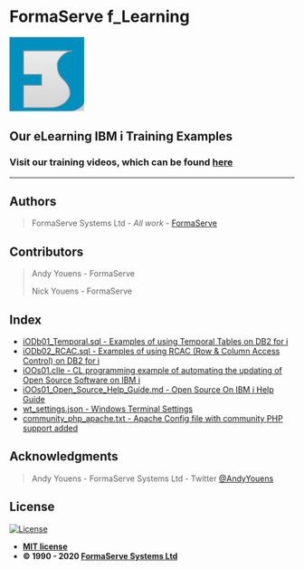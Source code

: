 # FormaServe f_Learning

![FormaServe Logo](https://github.com/AndyYouens/f_Learning/blob/master/images/Logo.png)

## Our eLearning IBM i Training Examples

### Visit our training videos, which can be found [here](https://learning.formaserve.co.uk)

---

## Authors

> FormaServe Systems Ltd - _All work_ - [FormaServe](https://www.formaserve.co.uk)

## Contributors

> Andy Youens - FormaServe
>
> Nick Youens - FormaServe

## Index

- [iODb01_Temporal.sql - Examples of using Temporal Tables on DB2 for i](iODb01_Temporal.sql)
- [iODb02_RCAC.sql - Examples of using RCAC (Row & Column Access Control) on DB2 for i](iODb02_RCAC.sql)
- [iOOs01.clle - CL programming example of automating the updating of Open Source Software on IBM i](iOOs01.clle)
- [iOOs01_Open_Source_Help_Guide.md - Open Source On IBM i Help Guide](iOOs01_Open_Source_Help_Guide.md)
- [wt_settings.json - Windows Terminal Settings](wt_settings.json)
- [community_php_apache.txt - Apache Config file with community PHP support added](community_php_apache.txt)

## Acknowledgments

> Andy Youens - FormaServe Systems Ltd - Twitter [@AndyYouens](https://twitter.com/AndyYouens)

## License

[![License](http://img.shields.io/:license-mit-blue.svg?style=flat-square)](http://badges.mit-license.org)

- **[MIT license](http://opensource.org/licenses/mit-license.php)**
- **© 1990 - 2020 [FormaServe Systems Ltd](https://www.formaserve.co.uk)**
